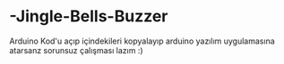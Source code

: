 # -Jingle-Bells-Buzzer
Arduino Kod'u açıp içindekileri kopyalayıp arduino yazılım uygulamasına atarsanz sorunsuz çalışması lazım :)
